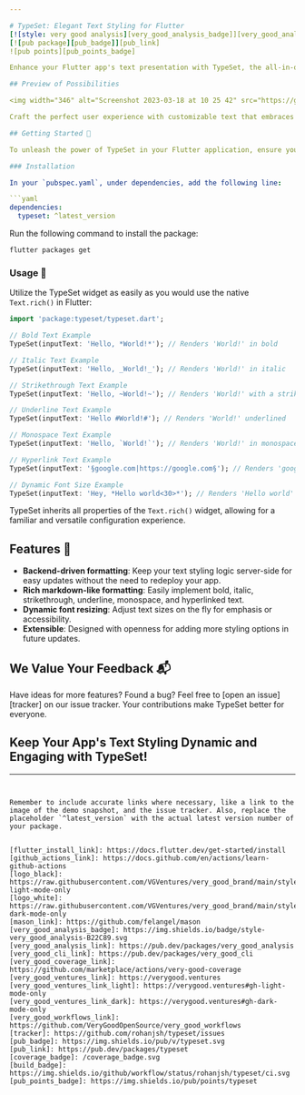 ```yaml
---

# TypeSet: Elegant Text Styling for Flutter
[![style: very good analysis][very_good_analysis_badge]][very_good_analysis_link]
[![pub package][pub_badge]][pub_link]
![pub points][pub_points_badge]

Enhance your Flutter app's text presentation with TypeSet, the all-in-one solution for text styling and formatting that's as dynamic as your app needs to be. Inspired by familiar markdown formatting, TypeSet allows you to seamlessly integrate rich text features, including variable font sizes and web links, without disrupting the underlying logic of your code. With backend-driven formatting capability, WhatsApp-like ease, and additional formatting options, TypeSet offers the fluidity to make any text come alive!

## Preview of Possibilities

<img width="346" alt="Screenshot 2023-03-18 at 10 25 42" src="https://github.com/rohanjsh/typeset/assets/35066779/34c49da7-4a47-41a2-8af1-0f9d5a093689">

Craft the perfect user experience with customizable text that embraces bold, italic, strikethrough, underline, monospace, hyperlinks, and dynamic font sizes – all at your fingertips.

## Getting Started 🚀

To unleash the power of TypeSet in your Flutter application, ensure you have the Flutter SDK installed and up to date.

### Installation

In your `pubspec.yaml`, under dependencies, add the following line:

```yaml
dependencies:
  typeset: ^latest_version
```

Run the following command to install the package:

```shell
flutter packages get
```

### Usage 🌟

Utilize the TypeSet widget as easily as you would use the native `Text.rich()` in Flutter:

```dart
import 'package:typeset/typeset.dart';

// Bold Text Example
TypeSet(inputText: 'Hello, *World!*'); // Renders 'World!' in bold

// Italic Text Example
TypeSet(inputText: 'Hello, _World!_'); // Renders 'World!' in italic

// Strikethrough Text Example
TypeSet(inputText: 'Hello, ~World!~'); // Renders 'World!' with a strikethrough

// Underline Text Example
TypeSet(inputText: 'Hello #World!#'); // Renders 'World!' underlined

// Monospace Text Example
TypeSet(inputText: 'Hello, `World!`'); // Renders 'World!' in monospace

// Hyperlink Text Example
TypeSet(inputText: '§google.com|https://google.com§'); // Renders 'google.com' as a clickable link

// Dynamic Font Size Example
TypeSet(inputText: 'Hey, *Hello world<30>*'); // Renders 'Hello world' with font size 30
```

TypeSet inherits all properties of the `Text.rich()` widget, allowing for a familiar and versatile configuration experience.

## Features 🎨

- **Backend-driven formatting**: Keep your text styling logic server-side for easy updates without the need to redeploy your app.
- **Rich markdown-like formatting**: Easily implement bold, italic, strikethrough, underline, monospace, and hyperlinked text.
- **Dynamic font resizing**: Adjust text sizes on the fly for emphasis or accessibility.
- **Extensible**: Designed with openness for adding more styling options in future updates.

## We Value Your Feedback 📬

Have ideas for more features? Found a bug? Feel free to [open an issue][tracker] on our issue tracker. Your contributions make TypeSet better for everyone.

## Keep Your App's Text Styling Dynamic and Engaging with TypeSet!

---
```


Remember to include accurate links where necessary, like a link to the image of the demo snapshot, and the issue tracker. Also, replace the placeholder `^latest_version` with the actual latest version number of your package.


[flutter_install_link]: https://docs.flutter.dev/get-started/install
[github_actions_link]: https://docs.github.com/en/actions/learn-github-actions
[logo_black]: https://raw.githubusercontent.com/VGVentures/very_good_brand/main/styles/README/vgv_logo_black.png#gh-light-mode-only
[logo_white]: https://raw.githubusercontent.com/VGVentures/very_good_brand/main/styles/README/vgv_logo_white.png#gh-dark-mode-only
[mason_link]: https://github.com/felangel/mason
[very_good_analysis_badge]: https://img.shields.io/badge/style-very_good_analysis-B22C89.svg
[very_good_analysis_link]: https://pub.dev/packages/very_good_analysis
[very_good_cli_link]: https://pub.dev/packages/very_good_cli
[very_good_coverage_link]: https://github.com/marketplace/actions/very-good-coverage
[very_good_ventures_link]: https://verygood.ventures
[very_good_ventures_link_light]: https://verygood.ventures#gh-light-mode-only
[very_good_ventures_link_dark]: https://verygood.ventures#gh-dark-mode-only
[very_good_workflows_link]: https://github.com/VeryGoodOpenSource/very_good_workflows
[tracker]: https://github.com/rohanjsh/typeset/issues
[pub_badge]: https://img.shields.io/pub/v/typeset.svg
[pub_link]: https://pub.dev/packages/typeset
[coverage_badge]: /coverage_badge.svg
[build_badge]: https://img.shields.io/github/workflow/status/rohanjsh/typeset/ci.svg
[pub_points_badge]: https://img.shields.io/pub/points/typeset
